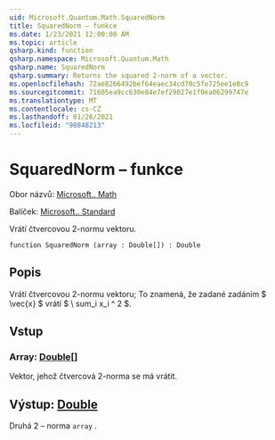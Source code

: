 ```yaml
---
uid: Microsoft.Quantum.Math.SquaredNorm
title: SquaredNorm – funkce
ms.date: 1/23/2021 12:00:00 AM
ms.topic: article
qsharp.kind: function
qsharp.namespace: Microsoft.Quantum.Math
qsharp.name: SquaredNorm
qsharp.summary: Returns the squared 2-norm of a vector.
ms.openlocfilehash: 72ae8266492bef64eaec34cd70c5fe725ee1e8c9
ms.sourcegitcommit: 71605ea9cc630e84e7ef29027e1f0ea06299747e
ms.translationtype: MT
ms.contentlocale: cs-CZ
ms.lasthandoff: 01/26/2021
ms.locfileid: "98848213"
---
```

# <a name="squarednorm-function"></a>SquaredNorm – funkce

Obor názvů: [Microsoft.. Math](xref:Microsoft.Quantum.Math)

Balíček: [Microsoft.. Standard](https://nuget.org/packages/Microsoft.Quantum.Standard)


Vrátí čtvercovou 2-normu vektoru.

```qsharp
function SquaredNorm (array : Double[]) : Double
```


## <a name="description"></a>Popis

Vrátí čtvercovou 2-normu vektoru; To znamená, že zadané zadáním $ \vec{x} $ vrátí $ \ sum_i x_i ^ 2 $.

## <a name="input"></a>Vstup

### <a name="array--double"></a>Array: [Double](xref:microsoft.quantum.lang-ref.double)[]

Vektor, jehož čtvercová 2-norma se má vrátit.



## <a name="output--double"></a>Výstup: [Double](xref:microsoft.quantum.lang-ref.double)

Druhá 2 – norma `array` .